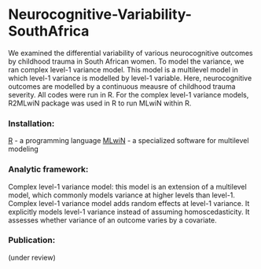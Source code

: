 # Neurocognitive-Variability-SouthAfrica

We examined the differential variability of various neurocognitive outcomes by childhood trauma in South African women. To model the variance, we ran complex level-1 variance model. This model is a multilevel model in which level-1 variance is modelled by level-1 variable. Here, neurocognitive outcomes are modelled by a continuous meausre of childhood trauma severity. All codes were run in R. For the complex level-1 variance models, R2MLwiN package was used in R to run MLwiN within R. 

### Installation: 
[R](https://cran.r-project.org/bin/windows/base/) - a programming language
[MLwiN](http://www.bristol.ac.uk/cmm/software/mlwin/download/) - a specialized software for multilevel modeling

### Analytic framework:
Complex level-1 variance model: this model is an extension of a multilevel model, which commonly models variance at higher levels than level-1. Complex level-1 variance model adds random effects at level-1 variance. It explicitly models level-1 variance instead of assuming homoscedasticity. It assesses whether variance of an outcome varies by a covariate.

### Publication: 
(under review)
